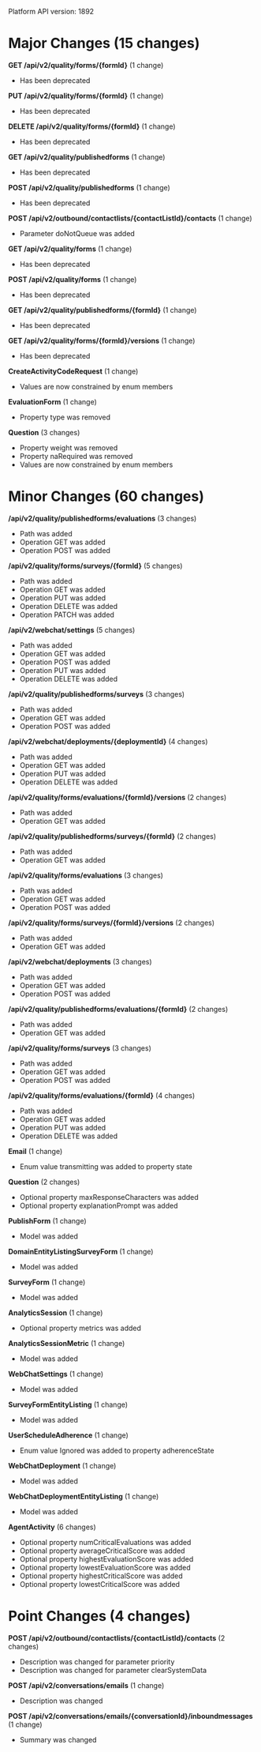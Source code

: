 Platform API version: 1892


# Major Changes (15 changes)

**GET /api/v2/quality/forms/{formId}** (1 change)

* Has been deprecated

**PUT /api/v2/quality/forms/{formId}** (1 change)

* Has been deprecated

**DELETE /api/v2/quality/forms/{formId}** (1 change)

* Has been deprecated

**GET /api/v2/quality/publishedforms** (1 change)

* Has been deprecated

**POST /api/v2/quality/publishedforms** (1 change)

* Has been deprecated

**POST /api/v2/outbound/contactlists/{contactListId}/contacts** (1 change)

* Parameter doNotQueue was added

**GET /api/v2/quality/forms** (1 change)

* Has been deprecated

**POST /api/v2/quality/forms** (1 change)

* Has been deprecated

**GET /api/v2/quality/publishedforms/{formId}** (1 change)

* Has been deprecated

**GET /api/v2/quality/forms/{formId}/versions** (1 change)

* Has been deprecated

**CreateActivityCodeRequest** (1 change)

* Values are now constrained by enum members

**EvaluationForm** (1 change)

* Property type was removed

**Question** (3 changes)

* Property weight was removed
* Property naRequired was removed
* Values are now constrained by enum members


# Minor Changes (60 changes)

**/api/v2/quality/publishedforms/evaluations** (3 changes)

* Path was added
* Operation GET was added
* Operation POST was added

**/api/v2/quality/forms/surveys/{formId}** (5 changes)

* Path was added
* Operation GET was added
* Operation PUT was added
* Operation DELETE was added
* Operation PATCH was added

**/api/v2/webchat/settings** (5 changes)

* Path was added
* Operation GET was added
* Operation POST was added
* Operation PUT was added
* Operation DELETE was added

**/api/v2/quality/publishedforms/surveys** (3 changes)

* Path was added
* Operation GET was added
* Operation POST was added

**/api/v2/webchat/deployments/{deploymentId}** (4 changes)

* Path was added
* Operation GET was added
* Operation PUT was added
* Operation DELETE was added

**/api/v2/quality/forms/evaluations/{formId}/versions** (2 changes)

* Path was added
* Operation GET was added

**/api/v2/quality/publishedforms/surveys/{formId}** (2 changes)

* Path was added
* Operation GET was added

**/api/v2/quality/forms/evaluations** (3 changes)

* Path was added
* Operation GET was added
* Operation POST was added

**/api/v2/quality/forms/surveys/{formId}/versions** (2 changes)

* Path was added
* Operation GET was added

**/api/v2/webchat/deployments** (3 changes)

* Path was added
* Operation GET was added
* Operation POST was added

**/api/v2/quality/publishedforms/evaluations/{formId}** (2 changes)

* Path was added
* Operation GET was added

**/api/v2/quality/forms/surveys** (3 changes)

* Path was added
* Operation GET was added
* Operation POST was added

**/api/v2/quality/forms/evaluations/{formId}** (4 changes)

* Path was added
* Operation GET was added
* Operation PUT was added
* Operation DELETE was added

**Email** (1 change)

* Enum value transmitting was added to property state

**Question** (2 changes)

* Optional property maxResponseCharacters was added
* Optional property explanationPrompt was added

**PublishForm** (1 change)

* Model was added

**DomainEntityListingSurveyForm** (1 change)

* Model was added

**SurveyForm** (1 change)

* Model was added

**AnalyticsSession** (1 change)

* Optional property metrics was added

**AnalyticsSessionMetric** (1 change)

* Model was added

**WebChatSettings** (1 change)

* Model was added

**SurveyFormEntityListing** (1 change)

* Model was added

**UserScheduleAdherence** (1 change)

* Enum value Ignored was added to property adherenceState

**WebChatDeployment** (1 change)

* Model was added

**WebChatDeploymentEntityListing** (1 change)

* Model was added

**AgentActivity** (6 changes)

* Optional property numCriticalEvaluations was added
* Optional property averageCriticalScore was added
* Optional property highestEvaluationScore was added
* Optional property lowestEvaluationScore was added
* Optional property highestCriticalScore was added
* Optional property lowestCriticalScore was added


# Point Changes (4 changes)

**POST /api/v2/outbound/contactlists/{contactListId}/contacts** (2 changes)

* Description was changed for parameter priority
* Description was changed for parameter clearSystemData

**POST /api/v2/conversations/emails** (1 change)

* Description was changed

**POST /api/v2/conversations/emails/{conversationId}/inboundmessages** (1 change)

* Summary was changed
